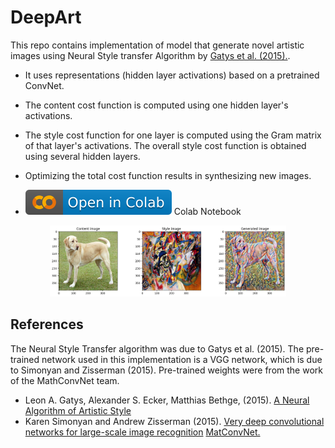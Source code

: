 # DeepArt

This repo contains implementation of model that generate novel artistic images using Neural Style transfer Algorithm by [Gatys et al. (2015).](https://arxiv.org/abs/1508.06576).

- It uses representations (hidden layer activations) based on a pretrained ConvNet.
- The content cost function is computed using one hidden layer's activations.
- The style cost function for one layer is computed using the Gram matrix of that layer's activations. The overall style cost function is obtained using several hidden layers.
- Optimizing the total cost function results in synthesizing new images.

- [![Open in Colab](https://raw.githubusercontent.com/abhay-18/DeepArt/master/colab.svg)](https://githubtocolab.com/abhay-18/DeepArt/blob/master/Neural_Style_Transfer.ipynb "Open Notebook")
Colab Notebook

<div style="text-align: center;">
  <img src="output/final_output.png" alt="final_output" style="max-width:75%;">
</div>

## References

The Neural Style Transfer algorithm was due to Gatys et al. (2015).
The pre-trained network used in this implementation is a VGG network, which is due to Simonyan and Zisserman (2015). Pre-trained weights were from the work of the MathConvNet team.

- Leon A. Gatys, Alexander S. Ecker, Matthias Bethge, (2015). [A Neural Algorithm of Artistic Style](https://arxiv.org/abs/1508.06576)
- Karen Simonyan and Andrew Zisserman (2015). [Very deep convolutional networks for large-scale image recognition](https://arxiv.org/pdf/1409.1556.pdf) [MatConvNet.](http://www.vlfeat.org/matconvnet/pretrained/)
